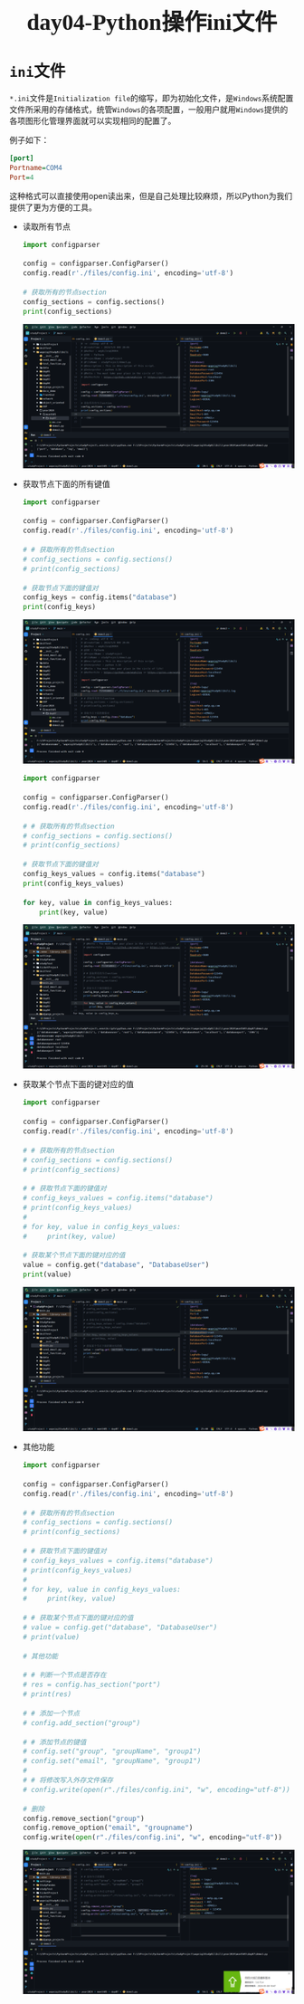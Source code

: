 <h1 style="text-align: center;font-size: 40px; font-family: '楷体';">day04-Python操作ini文件</h1>

# `ini`文件

`*.ini`文件是`Initialization file`的缩写，即为初始化文件，是`Windows`系统配置文件所采用的存储格式，统管`Windows`的各项配置，一般用户就用`Windows`提供的各项图形化管理界面就可以实现相同的配置了。

例子如下：

```ini
[port] 
Portname=COM4
Port=4
```

这种格式可以直接使用open读出来，但是自己处理比较麻烦，所以Python为我们提供了更为方便的工具。

- 读取所有节点
    ```python
    import configparser
    
    config = configparser.ConfigParser()
    config.read(r'./files/config.ini', encoding='utf-8')
    
    # 获取所有的节点section
    config_sections = config.sections()
    print(config_sections)
    ```
    
    ![Clip_2024-05-08_20-11-27](./assets/Clip_2024-05-08_20-11-27.png)

- 获取节点下面的所有键值
    ```python
    import configparser
    
    config = configparser.ConfigParser()
    config.read(r'./files/config.ini', encoding='utf-8')
    
    # # 获取所有的节点section
    # config_sections = config.sections()
    # print(config_sections)
    
    # 获取节点下面的键值对
    config_keys = config.items("database")
    print(config_keys)
    ```

    ![Clip_2024-05-08_20-13-31](./assets/Clip_2024-05-08_20-13-31.png)

    ```python
    import configparser
    
    config = configparser.ConfigParser()
    config.read(r'./files/config.ini', encoding='utf-8')
    
    # # 获取所有的节点section
    # config_sections = config.sections()
    # print(config_sections)
    
    # 获取节点下面的键值对
    config_keys_values = config.items("database")
    print(config_keys_values)
    
    for key, value in config_keys_values:
        print(key, value)
    ```

    ![Clip_2024-05-08_20-18-29](./assets/Clip_2024-05-08_20-18-29.png)

- 获取某个节点下面的键对应的值
    ```python
    import configparser
    
    config = configparser.ConfigParser()
    config.read(r'./files/config.ini', encoding='utf-8')
    
    # # 获取所有的节点section
    # config_sections = config.sections()
    # print(config_sections)
    
    # # 获取节点下面的键值对
    # config_keys_values = config.items("database")
    # print(config_keys_values)
    #
    # for key, value in config_keys_values:
    #     print(key, value)
    
    # 获取某个节点下面的键对应的值
    value = config.get("database", "DatabaseUser")
    print(value)
    ```

    ![Clip_2024-05-08_20-21-10](./assets/Clip_2024-05-08_20-21-10.png)

- 其他功能
    ```python
    import configparser
    
    config = configparser.ConfigParser()
    config.read(r'./files/config.ini', encoding='utf-8')
    
    # # 获取所有的节点section
    # config_sections = config.sections()
    # print(config_sections)
    
    # # 获取节点下面的键值对
    # config_keys_values = config.items("database")
    # print(config_keys_values)
    #
    # for key, value in config_keys_values:
    #     print(key, value)
    
    # # 获取某个节点下面的键对应的值
    # value = config.get("database", "DatabaseUser")
    # print(value)
    
    # 其他功能
    
    # # 判断一个节点是否存在
    # res = config.has_section("port")
    # print(res)
    
    # # 添加一个节点
    # config.add_section("group")
    
    # # 添加节点的键值
    # config.set("group", "groupName", "group1")
    # config.set("email", "groupName", "group1")
    #
    # # 将修改写入外存文件保存
    # config.write(open(r"./files/config.ini", "w", encoding="utf-8"))
    
    # 删除
    config.remove_section("group")
    config.remove_option("email", "groupname")
    config.write(open(r"./files/config.ini", "w", encoding="utf-8"))
    ```

    ![](./assets/Clip_2024-05-08_20-33-31.png)































